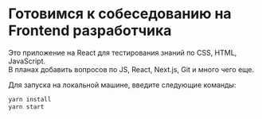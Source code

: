 <h1>Готовимся к собеседованию на Frontend разработчика</h1>
Это приложение на React для тестирования знаний по CSS, HTML, JavaScript. <br>
В планах добавить вопросов по JS, React, Next.js, Git и много чего еще.  <br>


Для запуска на локальной машине, введите следующие команды:
```sh
yarn install
yarn start
```
